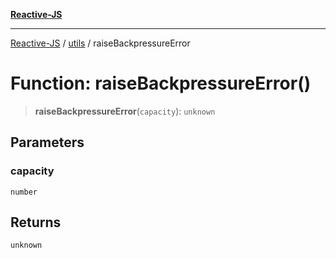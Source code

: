 [**Reactive-JS**](../../README.md)

***

[Reactive-JS](../../README.md) / [utils](../README.md) / raiseBackpressureError

# Function: raiseBackpressureError()

> **raiseBackpressureError**(`capacity`): `unknown`

## Parameters

### capacity

`number`

## Returns

`unknown`

